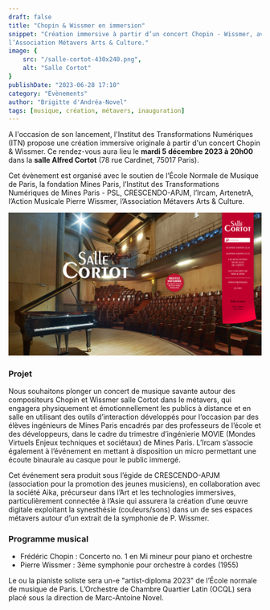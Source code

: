 ```yaml
---
draft: false
title: "Chopin & Wissmer en immersion"
snippet: "Création immersive à partir d’un concert Chopin - Wissmer, avec le soutien de l’École Normale de Musique de Paris, la fondation Mines Paris, l’Institut des Transformations Numériques de Mines Paris - PSL, CRESCENDO-APJM, l’Ircam, ArtenetrA, l’Action Musicale Pierre Wissmer, 
l’Association Métavers Arts & Culture."
image: {
    src: "/salle-cortot-430x240.png",
    alt: "Salle Cortot"
}
publishDate: "2023-06-28 17:10"
category: "Évènements"
author: "Brigitte d'Andréa-Novel"
tags: [musique, création, métavers, inauguration]
---
```


A l'occasion de son lancement, l'Institut des Transformations Numériques (ITN)
propose une création immersive originale à partir d'un concert Chopin & Wissmer. 
Ce rendez-vous aura lieu le **mardi 5 décembre 2023 à 20h00** dans la **salle Alfred
Cortot** (78 rue Cardinet, 75017 Paris).

Cet évènement est organisé avec
le soutien de l’École Normale de Musique de Paris, la fondation Mines Paris, l’Institut des Transformations Numériques de Mines Paris - PSL, CRESCENDO-APJM, l’Ircam, ArtenetrA, l’Action Musicale Pierre Wissmer, 
l’Association Métavers Arts & Culture.

![](/salle-cortot.png)

### Projet

Nous souhaitons plonger un concert de musique savante autour des compositeurs Chopin et Wissmer salle Cortot dans le métavers, 
qui engagera physiquement et émotionnellement les publics à distance et en salle en utilisant des outils d’interaction développés pour l’occasion par des élèves ingénieurs de Mines Paris encadrés par des professeurs de l’école et des développeurs, dans le cadre du trimestre d’ingénierie MOVIE (Mondes Virtuels Enjeux techniques et sociétaux) de Mines Paris. L’Ircam s’associe également à l’événement en mettant à disposition un micro permettant une écoute binaurale au casque pour le public immergé.

Cet événement sera produit sous l’égide de CRESCENDO-APJM (association pour la promotion des jeunes musiciens), en collaboration avec la société Aika, précurseur dans l’Art et les technologies immersives, particulièrement connectée à l’Asie qui assurera la création d’une œuvre digitale exploitant la synesthésie (couleurs/sons) dans un de ses espaces métavers autour d’un extrait de la symphonie de P. Wissmer. 


### Programme musical

  - Frédéric Chopin : Concerto no. 1 en Mi mineur pour piano et orchestre
  - Pierre Wissmer : 3ème symphonie pour orchestre à cordes (1955)

Le ou la pianiste soliste sera un-e "artist-diploma 2023" de l’École normale de musique de Paris. L’Orchestre de Chambre Quartier Latin (OCQL) sera placé sous 
la direction de Marc-Antoine Novel.
